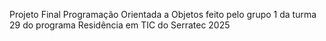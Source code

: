 Projeto Final Programação Orientada a Objetos feito pelo grupo 1 da turma 29 do programa Residência em TIC do Serratec 2025

